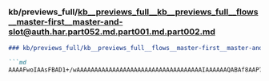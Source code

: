 ### kb/previews_full/kb__previews_full__kb__previews_full__flows__master-first__master-and-slot@auth.har.part052.md.part001.md.part002.md

```md
### kb/previews_full/kb__previews_full__flows__master-first__master-and-slot@auth.har.part052.md.part001.md (part 002)

```md
AAAAFwoIAAsFBAD1+/wAAAAAAAAAAAAAAAAAAAAAAAAAAAAAAAAAAAIAAAAAAQABAf8AAP7/AAAA/wD/AQEAAQEBAAIVAgAA
```

```

```
